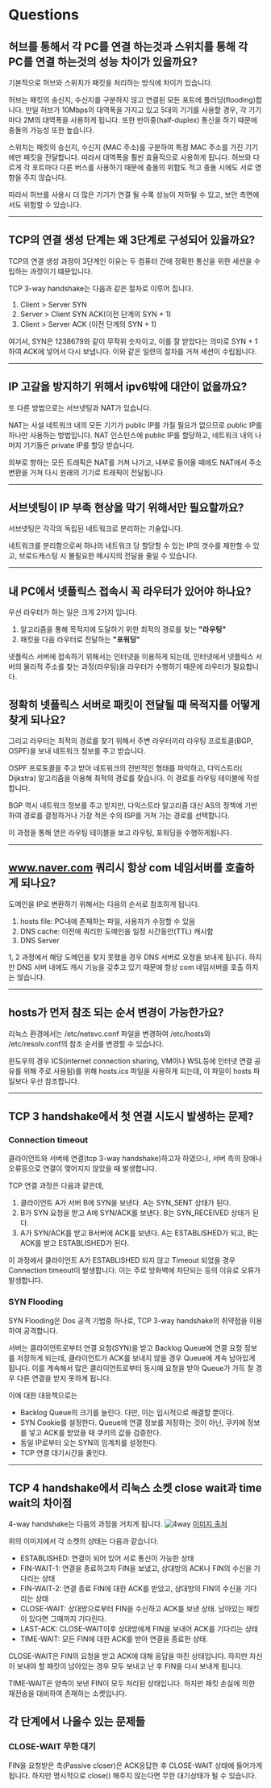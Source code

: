 # Questions

## 허브를 통해서 각 PC를 연결 하는것과 스위치를 통해 각 PC를 연결 하는것의 성능 차이가 있을까요?

기본적으로 허브와 스위치가 패킷을 처리하는 방식에 차이가 있습니다. 

허브는 패킷의 송신지, 수신지를 구분하지 않고 연결된 모든 포트에 플러딩(flooding)합니다. 만일 허브가 10Mbps의 대역폭을 가지고 있고 5대의 기기를 사용할 경우, 각 기기마다 2M의 대역폭을 사용하게 됩니다. 또한 반이중(half-duplex) 통신을 하기 때문에 충돌의 가능성 또한 높습니다.

스위치는 패킷의 송신지, 수신지 (MAC 주소)를 구분하여 특정 MAC 주소를 가진 기기에만 패킷을 전달합니다. 따라서 대역폭을 훨씬 효율적으로 사용하게 됩니다. 허브와 다르게 각 포트마다 다른 버스를 사용하기 때문에 충돌의 위험도 적고 충돌 시에도 서로 영향을 주지 않습니다.

따라서 허브를 사용시 더 많은 기기가 연결 될 수록 성능이 저하될 수 있고, 보안 측면에서도 위험할 수 있습니다.

----------

## TCP의 연결 생성 단계는 왜 3단계로 구성되어 있을까요?

TCP의 연결 생성 과정이 3단계인 이유는 두 컴퓨터 간에 정확한 통신을 위한 세션을 수립하는 과정이기 떄문입니다.

TCP 3-way handshake는 다음과 같은 절차로 이루어 집니다.

1. Client > Server SYN
2. Server > Client SYN ACK(이전 단계의 SYN + 1)
3. Client > Server ACK (이전 단계의 SYN + 1)

여기서, SYN은 1238679와 같이 무작위 숫자이고, 이를 잘 받았다는 의미로 SYN + 1하여 ACK에 넣어서 다시 보냅니다. 이와 같은 일련의 절차를 거쳐 세션이 수립됩니다.

----------

## IP 고갈을 방지하기 위해서 ipv6밖에 대안이 없을까요?

또 다른 방법으로는 서브넷팅과 NAT가 있습니다.

NAT는 사설 네트워크 내의 모든 기기가 public IP를 가질 필요가 없으므로 public IP를 하나만 사용하는 방법입니다. NAT 인스턴스에 public IP를 할당하고, 네트워크 내의 나머지 기기들은 private IP를 할당 받습니다.

외부로 향하는 모든 트래픽은 NAT를 거쳐 나가고, 내부로 들어올 때에도 NAT에서 주소 변환을 거쳐 다시 원래의 기기로 트래픽이 전달됩니다.

----------

## 서브넷팅이 IP 부족 현상을 막기 위해서만 필요할까요?

서브넷팅은 각각의 독립된 네트워크로 분리하는 기술입니다.

네트워크를 분리함으로써 하나의 네트워크 당 할당할 수 있는 IP의 갯수를 제한할 수 있고, 브로드캐스팅 시 불필요한 메시지의 전달을 줄일 수 있습니다.

----------

## 내 PC에서 넷플릭스 접속시 꼭 라우터가 있어야 하나요? 

우선 라우터가 하는 일은 크게 2가지 입니다.

1. 알고리즘을 통해 목적지에 도달하기 위한 최적의 경로를 찾는 **"라우팅"**
2. 패킷을 다음 라우터로 전달하는 **"포워딩"**

넷플릭스 서버에 접속하기 위해서는 인터넷을 이용하게 되는데, 인터넷에서 넷플릭스 서버의 물리적 주소를 찾는 과정(라우팅)을 라우터가 수행하기 때문에 라우터가 필요합니다.

## 정확히 넷플릭스 서버로 패킷이 전달될 때 목적지를 어떻게 찾게 되나요?

그리고 라우터는 최적의 경로를 찾기 위해서 주변 라우터끼리 라우팅 프로토콜(BGP, OSPF)을 보내 네트워크 정보를 주고 받습니다.

OSPF 프로토콜을 주고 받아 네트워크의 전반적인 형태를 파악하고, 다익스트라( Dijkstra) 알고리즘을 이용해 최적의 경로를 찾습니다. 이 경로를 라우팅 테이블에 작성합니다.

BGP 역시 네트워크 정보를 주고 받지만, 다익스트라 알고리즘 대신 AS의 정책에 기반하여 경로를 결정하거나 가장 적은 수의 ISP를 거쳐 가는 경로를 선택합니다.

이 과정을 통해 얻은 라우팅 테이블을 보고 라우팅, 포워딩을 수행하게됩니다.

----------

## www.naver.com 쿼리시 항상 com 네임서버를 호출하게 되나요?

도메인을 IP로 변환하기 위해서는 다음의 순서로 참조하게 됩니다.

1. hosts file: PC내에 존재하는 파일, 사용자가 수정할 수 있음
2. DNS cache: 이전에 쿼리한 도메인을 일정 시간동안(TTL) 캐시함
3. DNS Server

1, 2 과정에서 해당 도메인을 찾지 못했을 경우 DNS 서버로 요청을 보내게 됩니다. 
하지만 DNS 서버 내에도 캐시 기능을 갖추고 있기 때문에 항상 com 네임서버를 호출 하지는 않습니다.

----------

## hosts가 먼저 참조 되는 순서 변경이 가능한가요?

리눅스 환경에서는 /etc/netsvc.conf 파일을 변경하여 /etc/hosts와 /etc/resolv.conf의 참조 순서를 변경할 수 있습니다.

윈도우의 경우 ICS(internet connection sharing, VM이나 WSL등에 인터넷 연결 공유를 위해 주로 사용됨)를 위해 hosts.ics 파일을 사용하게 되는데, 이 파일이 hosts 파일보다 우선 참조합니다.

----------

## TCP 3 handshake에서 첫 연결 시도시 발생하는 문제?

### Connection timeout
클라이언트와 서버에 연결(tcp 3-way handshake)하고자 하였으나, 서버 측의 장애나 오류등으로 연결이 맺어지지 않았을 때 발생합니다.

TCP 연결 과정은 다음과 같은데, 
1. 클라이언트 A가 서버 B에 SYN을 보낸다. A는 SYN_SENT 상태가 된다.
2. B가 SYN 요청을 받고 A에 SYN/ACK를 보낸다. B는 SYN_RECEIVED 상태가 된다.
3. A가 SYN/ACK를 받고 B서버에 ACK를 보낸다. A는 ESTABLISHED가 되고, B는 ACK를 받고 ESTABLISHED가 된다.

이 과정에서 클라이언트 A가 ESTABLISHED 되지 않고 Timeout 되었을 경우 Connection timeout이 발생합니다. 이는 주로 방화벽에 차단되는 등의 이유로 오류가 발생합니다.

### SYN Flooding
SYN Flooding은 Dos 공격 기법중 하나로, TCP 3-way handshake의 취약점을 이용하여 공격합니다.

서버는 클라이언트로부터 연결 요청(SYN)을 받고 Backlog Queue에 연결 요청 정보를 저장하게 되는데, 클라이언트가 ACK를 보내지 않을 경우 Queue에 계속 남아있게 됩니다. 이를 계속해서 많은 클라이언트로부터 동시에 요청을 받아 Queue가 가득 찰 경우 다른 연결을 받지 못하게 됩니다.

이에 대한 대응책으로는
- Backlog Queue의 크기를 늘린다. 다만, 이는 임시적으로 해결할 뿐이다.
- SYN Cookie를 설정한다. Queue에 연결 정보를 저장하는 것이 아닌, 쿠키에 정보를 넣고 ACK를 받았을 때 쿠키의 값을 검증한다.
- 동일 IP로부터 오는 SYN의 임계치를 설정한다.
- TCP 연결 대기시간을 줄인다.

----------

## TCP 4 handshake에서 리눅스 소켓 close wait과 time wait의 차이점

4-way handshake는 다음의 과정을 거치게 됩니다.
![4way](https://img1.daumcdn.net/thumb/R1280x0/?scode=mtistory2&fname=https%3A%2F%2Fblog.kakaocdn.net%2Fdn%2FtQR1l%2FbtqyJRYdm3E%2F143elB5WCHDlofiAsax2J1%2Fimg.png)
[이미지 출처](https://seongonion.tistory.com/74)

위의 이미지에서 각 소켓의 상태는 다음과 같습니다.
- ESTABLISHED: 연결이 되어 있어 서로 통신이 가능한 상태
- FIN-WAIT-1: 연결을 종료하고자 FIN을 보냈고, 상대방의 ACK나 FIN의 수신을 기다리는 상태
- FIN-WAIT-2: 연결 종료 FIN에 대한 ACK를 받았고, 상대방의 FIN의 수신을 기다리는 상태
- CLOSE-WAIT: 상대방으로부터 FIN을 수신하고 ACK를 보낸 상태. 남아있는 패킷이 있다면 그때까지 기다린다.
- LAST-ACK: CLOSE-WAIT이후 상대방에게 FIN을 보내어 ACK를 기다리는 상태
- TIME-WAIT: 모든 FIN에 대한 ACK를 받아 연결을 종료한 상태.

CLOSE-WAIT은 FIN의 요청을 받고 ACK에 대해 응답을 마친 상태입니다. 하지만 자신이 보내야 할 패킷이 남아있는 경우 모두 보내고 난 후 FIN을 다시 보내게 됩니다.

TIME-WAIT은 양측이 보낸 FIN이 모두 처리된 상태입니다. 하지만 패킷 손실에 의한 재전송을 대비하여 존재하는 소켓입니다.

## 각 단계에서 나올수 있는 문제들

### CLOSE-WAIT 무한 대기

FIN을 요청받은 측(Passive closer)은 ACK응답한 후 CLOSE-WAIT 상태에 들어가게 됩니다. 하지만 명시적으로 close() 해주지 않는다면 무한 대기상태가 될 수 있습니다.
